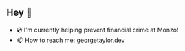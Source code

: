 ## Hey 👋

- 💿 I’m currently helping prevent financial crime at Monzo!
- 📫 How to reach me: georgetaylor.dev
